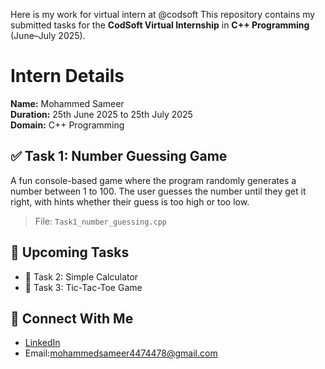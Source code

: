 Here is my work for virtual intern at @codsoft
This repository contains my submitted tasks for the **CodSoft Virtual Internship** in **C++ Programming** (June–July 2025).

# Intern Details

 **Name:** Mohammed Sameer   
 **Duration:** 25th June 2025 to 25th July 2025  
 **Domain:** C++ Programming  
 
## ✅ Task 1: Number Guessing Game  

A fun console-based game where the program randomly generates a number between 1 to 100. The user guesses the number until they get it right, with hints whether their guess is too high or too low.

> File: `Task1_number_guessing.cpp`


## 📌 Upcoming Tasks

- 🔄 Task 2: Simple Calculator  
- 🔄 Task 3: Tic-Tac-Toe Game  


## 🔗 Connect With Me

- [LinkedIn](https://www.linkedin.com/in/mohammed-sameer-312284266/)  
- Email:mohammedsameer4474478@gmail.com
